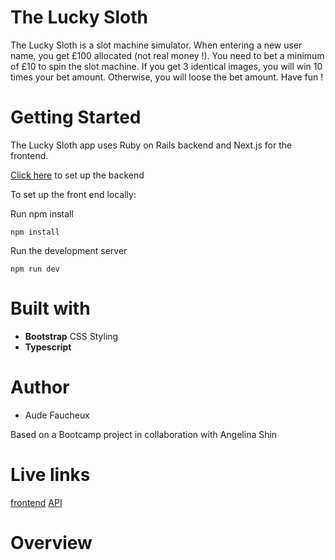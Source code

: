 # The Lucky Sloth

The Lucky Sloth is a slot machine simulator. When entering a new user name, you get £100 allocated (not real money !). You need to bet a minimum of £10 to spin the slot machine. If you get 3 identical images, you will win 10 times your bet amount. Otherwise, you will loose the bet amount.
Have fun !

# Getting Started

The Lucky Sloth app uses Ruby on Rails backend and Next.js for the frontend.

[Click here](https://github.com/audefaucheux/lucky-sloth-2-backend) to set up the backend

To set up the front end locally:

Run npm install

```
npm install
```

Run the development server

```
npm run dev

```

# Built with

- **Bootstrap** CSS Styling
- **Typescript**

# Author

- Aude Faucheux

Based on a Bootcamp project in collaboration with Angelina Shin [](https://github.com/audefaucheux/mod-3-project-lucky-slot)

# Live links

[frontend](https://lucky-sloth-2-frontend.now.sh/)
[API](https://lucky-sloth-2-backend.herokuapp.com/users)

# Overview
